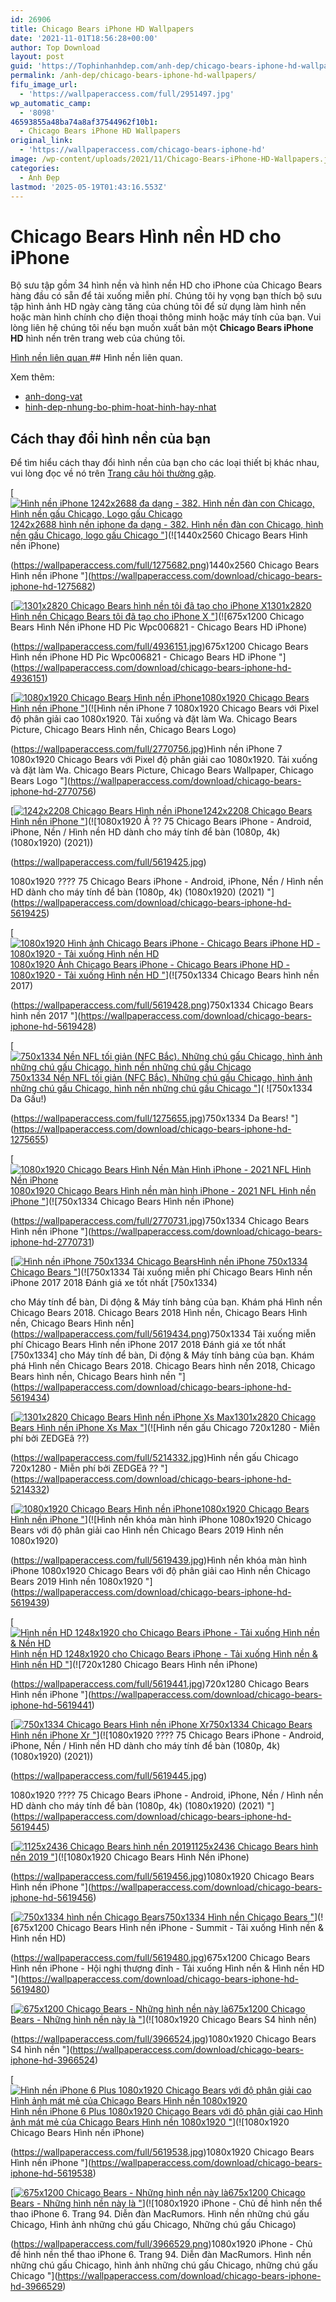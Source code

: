 ```yaml
---
id: 26906
title: Chicago Bears iPhone HD Wallpapers
date: '2021-11-01T18:56:28+00:00'
author: Top Download
layout: post
guid: 'https://Tophinhanhdep.com/anh-dep/chicago-bears-iphone-hd-wallpapers/'
permalink: /anh-dep/chicago-bears-iphone-hd-wallpapers/
fifu_image_url:
  - 'https://wallpaperaccess.com/full/2951497.jpg'
wp_automatic_camp:
  - '8098'
46593855a48ba74a8af37544962f10b1:
  - Chicago Bears iPhone HD Wallpapers
original_link:
  - 'https://wallpaperaccess.com/chicago-bears-iphone-hd'
image: /wp-content/uploads/2021/11/Chicago-Bears-iPhone-HD-Wallpapers.jpg
categories:
  - Ảnh Đẹp
lastmod: '2025-05-19T01:43:16.553Z'
---
```

# Chicago Bears Hình nền HD cho iPhone

Bộ sưu tập gồm 34 hình nền và hình nền HD cho iPhone của Chicago Bears hàng đầu có sẵn để tải xuống miễn phí. Chúng tôi hy vọng bạn thích bộ sưu tập hình ảnh HD ngày càng tăng của chúng tôi để sử dụng làm hình nền hoặc màn hình chính cho điện thoại thông minh hoặc máy tính của bạn. Vui lòng liên hệ chúng tôi nếu bạn muốn xuất bản một **Chicago Bears iPhone HD** hình nền trên trang web của chúng tôi.

[Hình nền liên quan ](#related) ## Hình nền liên quan.

   
 Xem thêm:

   
- [anh-dong-vat](https://tophinhanhdep.com/the-gioi-dong-vat/anh-dong-vat/)
- [hinh-dep-nhung-bo-phim-hoat-hinh-hay-nhat](https://tophinhanhdep.com/hinh-nen-dep/hinh-dep-nhung-bo-phim-hoat-hinh-hay-nhat/)

## Cách thay đổi hình nền của bạn

Để tìm hiểu cách thay đổi hình nền của bạn cho các loại thiết bị khác nhau, vui lòng đọc về nó trên [Trang câu hỏi thường gặp](https://tophinhanhdep.com/faq/).

  
[[![Hình nền iPhone 1242x2688 đa dạng - 382. Hình nền đàn con Chicago, Hình nền gấu Chicago, Logo gấu Chicago](https://wallpaperaccess.com/full/2951497.jpg)1242x2688 hình nền iphone đa dạng - 382. Hình nền đàn con Chicago, hình nền gấu Chicago, logo gấu Chicago "](https://wallpaperaccess.com/download/chicago-bears-iphone-hd-2951497)](![1440x2560 Chicago Bears Hình nền iPhone)

(https://wallpaperaccess.com/full/1275682.png)1440x2560 Chicago Bears Hình nền iPhone "](https://wallpaperaccess.com/download/chicago-bears-iphone-hd-1275682)

[[![1301x2820 Chicago Bears hình nền tôi đã tạo cho iPhone X](https://wallpaperaccess.com/full/1275431.png)1301x2820 Hình nền Chicago Bears tôi đã tạo cho iPhone X "](https://wallpaperaccess.com/download/chicago-bears-iphone-hd-1275431)](![675x1200 Chicago Bears Hình Nền iPhone HD Pic Wpc006821 - Chicago Bears HD iPhone)

(https://wallpaperaccess.com/full/4936151.jpg)675x1200 Chicago Bears Hình nền iPhone HD Pic Wpc006821 - Chicago Bears HD iPhone "](https://wallpaperaccess.com/download/chicago-bears-iphone-hd-4936151)

[[![1080x1920 Chicago Bears Hình nền iPhone](https://wallpaperaccess.com/full/1298082.png)1080x1920 Chicago Bears Hình nền iPhone "](https://wallpaperaccess.com/download/chicago-bears-iphone-hd-1298082)](![Hình nền iPhone 7 1080x1920 Chicago Bears với Pixel độ phân giải cao 1080x1920.  Tải xuống và đặt làm Wa.  Chicago Bears Picture, Chicago Bears Hình nền, Chicago Bears Logo)

(https://wallpaperaccess.com/full/2770756.jpg)Hình nền iPhone 7 1080x1920 Chicago Bears với Pixel độ phân giải cao 1080x1920. Tải xuống và đặt làm Wa. Chicago Bears Picture, Chicago Bears Wallpaper, Chicago Bears Logo "](https://wallpaperaccess.com/download/chicago-bears-iphone-hd-2770756)

[[![1242x2208 Chicago Bears Hình nền iPhone](https://wallpaperaccess.com/full/3966346.jpg)1242x2208 Chicago Bears Hình nền iPhone "](https://wallpaperaccess.com/download/chicago-bears-iphone-hd-3966346)](![1080x1920 Â ?? 75 Chicago Bears iPhone - Android, iPhone, Nền / Hình nền HD dành cho máy tính để bàn (1080p, 4k) (1080x1920) (2021))

(https://wallpaperaccess.com/full/5619425.jpg)

1080x1920 ???? 75 Chicago Bears iPhone - Android, iPhone, Nền / Hình nền HD dành cho máy tính để bàn (1080p, 4k) (1080x1920) (2021) "](https://wallpaperaccess.com/download/chicago-bears-iphone-hd-5619425)

[[![1080x1920 Hình ảnh Chicago Bears iPhone - Chicago Bears iPhone HD - 1080x1920 - Tải xuống Hình nền HD](https://wallpaperaccess.com/full/3966417.jpg)1080x1920 Ảnh Chicago Bears iPhone - Chicago Bears iPhone HD - 1080x1920 - Tải xuống Hình nền HD "](https://wallpaperaccess.com/download/chicago-bears-iphone-hd-3966417)](![750x1334 Chicago Bears hình nền 2017)

(https://wallpaperaccess.com/full/5619428.png)750x1334 Chicago Bears hình nền 2017 "](https://wallpaperaccess.com/download/chicago-bears-iphone-hd-5619428)

[[![750x1334 Nền NFL tối giản (NFC Bắc).  Những chú gấu Chicago, hình ảnh những chú gấu Chicago, hình nền những chú gấu Chicago](https://wallpaperaccess.com/full/1297757.png)750x1334 Nền NFL tối giản (NFC Bắc). Những chú gấu Chicago, hình ảnh những chú gấu Chicago, hình nền những chú gấu Chicago "](https://wallpaperaccess.com/download/chicago-bears-iphone-hd-1297757)]( ![750x1334 Da Gấu!)

(https://wallpaperaccess.com/full/1275655.jpg)750x1334 Da Bears! "](https://wallpaperaccess.com/download/chicago-bears-iphone-hd-1275655)

[[![1080x1920 Chicago Bears Hình Nền Màn Hình iPhone - 2021 NFL Hình Nền iPhone](https://wallpaperaccess.com/full/5214352.jpg)1080x1920 Chicago Bears Hình nền màn hình iPhone - 2021 NFL Hình nền iPhone "](https://wallpaperaccess.com/download/chicago-bears-iphone-hd-5214352)](![750x1334 Chicago Bears Hình nền iPhone)

(https://wallpaperaccess.com/full/2770731.jpg)750x1334 Chicago Bears Hình nền iPhone "](https://wallpaperaccess.com/download/chicago-bears-iphone-hd-2770731)

[[![Hình nền iPhone 750x1334 Chicago Bears](https://wallpaperaccess.com/full/3966301.png)Hình nền iPhone 750x1334 Chicago Bears "](https://wallpaperaccess.com/download/chicago-bears-iphone-hd-3966301)](![750x1334 Tải xuống miễn phí Chicago Bears Hình nền iPhone 2017 2018 Đánh giá xe tốt nhất [750x1334)

 cho Máy tính để bàn, Di động & Máy tính bảng của bạn.  Khám phá Hình nền Chicago Bears 2018.  Chicago Bears 2018 Hình nền, Chicago Bears Hình nền, Chicago Bears Hình nền](https://wallpaperaccess.com/full/5619434.png)750x1334 Tải xuống miễn phí Chicago Bears Hình nền iPhone 2017 2018 Đánh giá xe tốt nhất \[750x1334\] cho Máy tính để bàn, Di động &amp; Máy tính bảng của bạn. Khám phá Hình nền Chicago Bears 2018. Chicago Bears hình nền 2018, Chicago Bears hình nền, Chicago Bears hình nền "](https://wallpaperaccess.com/download/chicago-bears-iphone-hd-5619434)

[[![1301x2820 Chicago Bears Hình nền iPhone Xs Max](https://wallpaperaccess.com/full/3163031.png)1301x2820 Chicago Bears Hình nền iPhone Xs Max "](https://wallpaperaccess.com/download/chicago-bears-iphone-hd-3163031)](![Hình nền gấu Chicago 720x1280 - Miễn phí bởi ZEDGEâ ??)

(https://wallpaperaccess.com/full/5214332.jpg)Hình nền gấu Chicago 720x1280 - Miễn phí bởi ZEDGEâ ?? "](https://wallpaperaccess.com/download/chicago-bears-iphone-hd-5214332)

[[![1080x1920 Chicago Bears Hình nền iPhone](https://wallpaperaccess.com/full/5619438.jpg)1080x1920 Chicago Bears Hình nền iPhone "](https://wallpaperaccess.com/download/chicago-bears-iphone-hd-5619438)](![Hình nền khóa màn hình iPhone 1080x1920 Chicago Bears với độ phân giải cao Hình nền Chicago Bears 2019 Hình nền 1080x1920)

(https://wallpaperaccess.com/full/5619439.jpg)Hình nền khóa màn hình iPhone 1080x1920 Chicago Bears với độ phân giải cao Hình nền Chicago Bears 2019 Hình nền 1080x1920 "](https://wallpaperaccess.com/download/chicago-bears-iphone-hd-5619439)

[[![Hình nền HD 1248x1920 cho Chicago Bears iPhone - Tải xuống Hình nền & Nền HD](https://wallpaperaccess.com/full/4936199.jpg)Hình nền HD 1248x1920 cho Chicago Bears iPhone - Tải xuống Hình nền &amp; Hình nền HD "](https://wallpaperaccess.com/download/chicago-bears-iphone-hd-4936199)](![720x1280 Chicago Bears Hình nền iPhone)

(https://wallpaperaccess.com/full/5619441.jpg)720x1280 Chicago Bears Hình nền iPhone "](https://wallpaperaccess.com/download/chicago-bears-iphone-hd-5619441)

[[![750x1334 Chicago Bears Hình nền iPhone Xr](https://wallpaperaccess.com/full/5619443.png)750x1334 Chicago Bears Hình nền iPhone Xr "](https://wallpaperaccess.com/download/chicago-bears-iphone-hd-5619443)](![1080x1920 ???? 75 Chicago Bears iPhone - Android, iPhone, Nền / Hình nền HD dành cho máy tính để bàn (1080p, 4k) (1080x1920) (2021))

(https://wallpaperaccess.com/full/5619445.jpg)

1080x1920 ???? 75 Chicago Bears iPhone - Android, iPhone, Nền / Hình nền HD dành cho máy tính để bàn (1080p, 4k) (1080x1920) (2021) "](https://wallpaperaccess.com/download/chicago-bears-iphone-hd-5619445)

[[![1125x2436 Chicago Bears hình nền 2019](https://wallpaperaccess.com/full/3432702.jpg)1125x2436 Chicago Bears hình nền 2019 "](https://wallpaperaccess.com/download/chicago-bears-iphone-hd-3432702)](![1080x1920 Chicago Bears Hình Nền iPhone)

(https://wallpaperaccess.com/full/5619456.jpg)1080x1920 Chicago Bears Hình nền iPhone "](https://wallpaperaccess.com/download/chicago-bears-iphone-hd-5619456)

[[![750x1334 hình nền Chicago Bears](https://wallpaperaccess.com/full/5619467.png)750x1334 Hình nền Chicago Bears "](https://wallpaperaccess.com/download/chicago-bears-iphone-hd-5619467)](![675x1200 Chicago Bears Hình nền iPhone - Summit - Tải xuống Hình nền & Hình nền HD)

(https://wallpaperaccess.com/full/5619480.jpg)675x1200 Chicago Bears Hình nền iPhone - Hội nghị thượng đỉnh - Tải xuống Hình nền &amp; Hình nền HD "](https://wallpaperaccess.com/download/chicago-bears-iphone-hd-5619480)

[[![675x1200 Chicago Bears - Những hình nền này là](https://wallpaperaccess.com/full/1275449.jpg)675x1200 Chicago Bears - Những hình nền này là "](https://wallpaperaccess.com/download/chicago-bears-iphone-hd-1275449)](![1080x1920 Chicago Bears S4 hình nền)

(https://wallpaperaccess.com/full/3966524.jpg)1080x1920 Chicago Bears S4 hình nền "](https://wallpaperaccess.com/download/chicago-bears-iphone-hd-3966524)

[[![Hình nền iPhone 6 Plus 1080x1920 Chicago Bears với độ phân giải cao Hình ảnh mát mẻ của Chicago Bears Hình nền 1080x1920](https://wallpaperaccess.com/full/5619500.jpg)Hình nền iPhone 6 Plus 1080x1920 Chicago Bears với độ phân giải cao Hình ảnh mát mẻ của Chicago Bears Hình nền 1080x1920 "](https://wallpaperaccess.com/download/chicago-bears-iphone-hd-5619500)](![1080x1920 Chicago Bears Hình nền iPhone)

(https://wallpaperaccess.com/full/5619538.jpg)1080x1920 Chicago Bears Hình nền iPhone "](https://wallpaperaccess.com/download/chicago-bears-iphone-hd-5619538)

[[![675x1200 Chicago Bears - Những hình nền này là](https://wallpaperaccess.com/full/3966504.jpg)675x1200 Chicago Bears - Những hình nền này là "](https://wallpaperaccess.com/download/chicago-bears-iphone-hd-3966504)](![1080x1920 iPhone - Chủ đề hình nền thể thao iPhone 6.  Trang 94. Diễn đàn MacRumors.  Hình nền những chú gấu Chicago, Hình ảnh những chú gấu Chicago, Những chú gấu Chicago)

(https://wallpaperaccess.com/full/3966529.png)1080x1920 iPhone - Chủ đề hình nền thể thao iPhone 6. Trang 94. Diễn đàn MacRumors. Hình nền những chú gấu Chicago, hình ảnh những chú gấu Chicago, những chú gấu Chicago "](https://wallpaperaccess.com/download/chicago-bears-iphone-hd-3966529)
